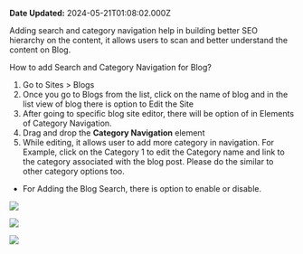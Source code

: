 **Date Updated:** 2024-05-21T01:08:02.000Z

Adding search and category navigation help in building better SEO hierarchy on the content, it allows users to scan and better understand the content on Blog. 
  
  
How to add Search and Category Navigation for Blog?

1. Go to Sites > Blogs
2. Once you go to Blogs from the list, click on the name of blog and in the list view of blog there is option to Edit the Site
3. After going to specific blog site editor, there will be option of in Elements of Category Navigation.
4. Drag and drop the **Category Navigation** element
5. While editing, it allows user to add more category in navigation. For Example, click on the Category 1 to edit the Category name and link to the category associated with the blog post. Please do the similar to other category options too.
* For Adding the Blog Search, there is option to enable or disable.

![](https://s3.amazonaws.com/cdn.freshdesk.com/data/helpdesk/attachments/production/155026313284/original/lnY0i09cjMg579C9jqycnVsNs04Zq7acXw.jpeg?1716233832)

![](https://s3.amazonaws.com/cdn.freshdesk.com/data/helpdesk/attachments/production/155026313282/original/Ya5tsMRTtv5xWarbhMY6jw5RN0FKYrhddw.jpeg?1716233832)

![](https://s3.amazonaws.com/cdn.freshdesk.com/data/helpdesk/attachments/production/155026313281/original/HQANH_St0n2oWsPSm4gXUc8Xyw76e1J2sQ.jpeg?1716233832)

  